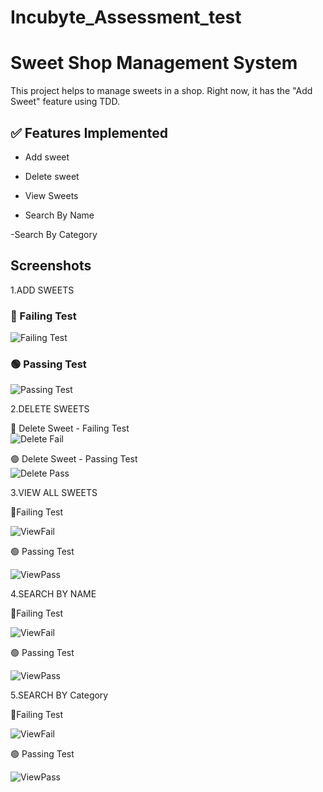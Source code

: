 # Incubyte_Assessment_test
# Sweet Shop Management System

This project helps to manage sweets in a shop. Right now, it has the "Add Sweet" feature using TDD.

## ✅ Features Implemented

- Add sweet

- Delete sweet 

- View Sweets

- Search By Name

-Search By Category

## Screenshots
1.ADD SWEETS

### 🔴 Failing Test
![Failing Test](screenshots/AddSweetFail.png)

### 🟢 Passing Test
![Passing Test](screenshots/AddSweetPass.png)

2.DELETE SWEETS

🔴 Delete Sweet - Failing Test  
![Delete Fail](screenshots/DeleteSweetFail.png)

🟢 Delete Sweet - Passing Test  
![Delete Pass](screenshots/DeleteSweetPass.png)


3.VIEW ALL SWEETS

 🔴Failing Test

![ViewFail](screenshots/ViewSweetsFail.png)

 🟢 Passing Test

![ViewPass](screenshots/ViewSweetsPass.png)

4.SEARCH BY NAME

🔴Failing Test

![ViewFail](screenshots/SearchByNameFail.png)

 🟢 Passing Test

![ViewPass](screenshots/SearchByNamePass.png)

5.SEARCH BY Category

🔴Failing Test

![ViewFail](screenshots/SearchByCategoryFail.png)

 🟢 Passing Test

![ViewPass](screenshots/SearchByCategoryPass.png)
